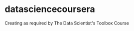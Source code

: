 datasciencecoursera
===================

Creating as required by The Data Scientist's Toolbox Course

